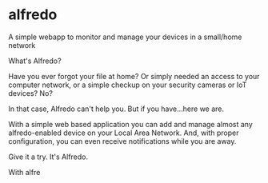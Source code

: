 # alfredo
A simple webapp to monitor and manage your devices in a small/home network


What's Alfredo?

Have you ever forgot your file at home? Or simply needed an access to your computer network, or a simple checkup on your security cameras or IoT devices? No?

In that case, Alfredo can't help you. But if you have...here we are.

With a simple web based application you can add and manage almost any alfredo-enabled device on your Local Area Network. 
And, with proper configuration, you can even receive notifications while you are away. 

Give it a try. It's Alfredo.

With alfre 
